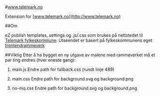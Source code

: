 #www.telemark.no

Extension for [www.telemark.no](http://www.telemark.no)

##Om

eZ publish templates, settings og .js/.css som brukes på nettstedet til [Telemark fylkeskommune](http://www.telemark.no).
Utseendet er basert på fylkeskommunens eget [frontendrammeverk](https://github.com/telemark/websider-malverk)

##Viktig
Etter å ha bygget en ny utgave av malene med rammeverket må et par ting endres (hver eneste gang):

1. main.js
    Endre path for fallback.css (rundt linje 489)

2. main.css
    Endre path for background.svg og background.png

3. no-mq.css
    Endre path for background.svg og background.png